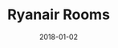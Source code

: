 ---
layout: site
title: "Ryanair Rooms"
date: 2018-01-02
categories: [travel]
version: 4.4.6
major: 4
minor: 4
patch: 6
slug: ryanair-rooms
link: https://rooms.ryanair.com/
permalink: /sites/:slug
---